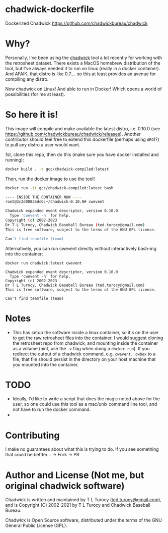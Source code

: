 # chadwick-dockerfile
Dockerized Chadwick https://github.com/chadwickbureau/chadwick

# Why?

Personally, I've been using the [chadwick](https://github.com/chadwickbureau/chadwick) tool a lot recently for working with the retrosheet dataset. There exists a MacOS homebrew distribution of the tool, but I've always needed it to run on linux (really in a docker container). And AFAIK, that distro is like 0.7.... so this at least provides an avenue for compiling any distro. 

Now chadwick on Linux! And able to run in Docker! Which opens a world of possibilities (for me at least). 

# So here it is! 

This image will compile and make available the latest distro, i.e. 0.10.0 (see https://github.com/chadwickbureau/chadwick/releases). Another contributor should feel free to extend this dockerfile (perhaps using `ARG`(?) to pull any distro a user would want. 

1st, clone this repo, then do this (make sure you have docker installed and running):
```bash
docker build . -t gcc/chadwick-compiled:latest
```
Then, run the docker image to use the tool!
```bash
docker run -it gcc/chadwick-compiled:latest bash

---- INSIDE THE CONTAINER NOW ----
root@3c3d00826dc6:~/chadwick-0.10.0# cwevent

Chadwick expanded event descriptor, version 0.10.0
  Type 'cwevent -h' for help.
Copyright (c) 2002-2023
Dr T L Turocy, Chadwick Baseball Bureau (ted.turocy@gmail.com)
This is free software, subject to the terms of the GNU GPL license.

Can't find teamfile (team)
```

Alternatively, you can run cwevent directly without interactively bash-ing into the container:
```
docker run chadwick:latest cwevent

Chadwick expanded event descriptor, version 0.10.0
  Type 'cwevent -h' for help.
Copyright (c) 2002-2023
Dr T L Turocy, Chadwick Baseball Bureau (ted.turocy@gmail.com)
This is free software, subject to the terms of the GNU GPL license.

Can't find teamfile (team)
```
# Notes
* This has setup the software inside a linux container, so it's on the user to get the raw retrosheet files into the container. I would suggest cloning the retrosheet repo from chadwick, and mounting inside the container as a volume (hint, use the `-v` flag when doing a `docker run`). If you redirect the output of a chadwick command, e.g. `cwevent, cwbox` to a file, that file should persist in the directory on your host machine that you mounted into the container. 

# TODO
* Ideally, I'd like to write a script that does the magic noted above for the user, so one could use this tool as a mac/unix command line tool, and not have to run the docker command. 
* 
# Contributing
I make no guarantees about what this is trying to do. If you see something that could be bettter... -> Fork -> PR 

# Author and License (Not me, but original chadwick software)

Chadwick is written and maintained by T L Turocy (ted.turocy@gmail.com), and is Copyright (C) 2002-2021 by T L Turocy and Chadwick Baseball Bureau.

Chadwick is Open Source software, distributed under the terms of the GNU General Public License (GPL).

